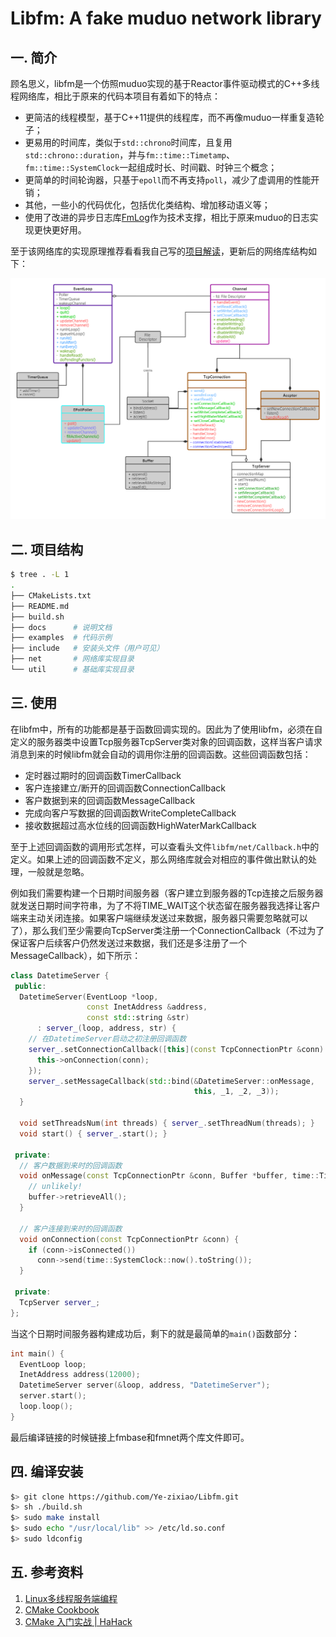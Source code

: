 # Libfm: A fake muduo network library

## 一. 简介

顾名思义，libfm是一个仿照muduo实现的基于Reactor事件驱动模式的C++多线程网络库，相比于原来的代码本项目有着如下的特点：

- 更简洁的线程模型，基于C++11提供的线程库，而不再像muduo一样重复造轮子；
- 更易用的时间库，类似于`std::chrono`时间库，且复用`std::chrono::duration`，并与`fm::time::Timetamp`、`fm::time::SystemClock`一起组成时长、时间戳、时钟三个概念；
- 更简单的时间轮询器，只基于`epoll`而不再支持`poll`，减少了虚调用的性能开销；
- 其他，一些小的代码优化，包括优化类结构、增加移动语义等；
- 使用了改进的异步日志库[FmLog](https://gitee.com/yezixiao/FmLog)作为技术支撑，相比于原来muduo的日志实现更快更好用。

至于该网络库的实现原理推荐看看我自己写的[项目解读](docs/项目解读.md)，更新后的网络库结构如下：

<img src="docs/image/libfm.png" alt="libfm" style="zoom: 67%;" />

## 二. 项目结构

```bash
$ tree . -L 1
.
├── CMakeLists.txt
├── README.md
├── build.sh
├── docs      # 说明文档
├── examples  # 代码示例
├── include   # 安装头文件（用户可见）
├── net       # 网络库实现目录
└── util      # 基础库实现目录
```



## 三. 使用

在libfm中，所有的功能都是基于函数回调实现的。因此为了使用libfm，必须在自定义的服务器类中设置Tcp服务器TcpServer类对象的回调函数，这样当客户请求消息到来的时候libfm就会自动的调用你注册的回调函数。这些回调函数包括：

- 定时器过期时的回调函数TimerCallback
- 客户连接建立/断开的回调函数ConnectionCallback 
- 客户数据到来的回调函数MessageCallback 
- 完成向客户写数据的回调函数WriteCompleteCallback 
- 接收数据超过高水位线的回调函数HighWaterMarkCallback 

至于上述回调函数的调用形式怎样，可以查看头文件`libfm/net/Callback.h`中的定义。如果上述的回调函数不定义，那么网络库就会对相应的事件做出默认的处理，一般就是忽略。

例如我们需要构建一个日期时间服务器（客户建立到服务器的Tcp连接之后服务器就发送日期时间字符串，为了不将TIME_WAIT这个状态留在服务器我选择让客户端来主动关闭连接。如果客户端继续发送过来数据，服务器只需要忽略就可以了），那么我们至少需要向TcpServer类注册一个ConnectionCallback（不过为了保证客户后续客户仍然发送过来数据，我们还是多注册了一个MessageCallback），如下所示：

```cpp
class DatetimeServer {
 public:
  DatetimeServer(EventLoop *loop,
                 const InetAddress &address,
                 const std::string &str)
      : server_(loop, address, str) {
    // 在DatetimeServer启动之初注册回调函数
    server_.setConnectionCallback([this](const TcpConnectionPtr &conn) {
      this->onConnection(conn);
    });
    server_.setMessageCallback(std::bind(&DatetimeServer::onMessage,
                                         this, _1, _2, _3));
  }

  void setThreadsNum(int threads) { server_.setThreadNum(threads); }
  void start() { server_.start(); }

 private:
  // 客户数据到来时的回调函数
  void onMessage(const TcpConnectionPtr &conn, Buffer *buffer, time::Timestamp now) {
    // unlikely!
    buffer->retrieveAll();
  }

  // 客户连接到来时的回调函数
  void onConnection(const TcpConnectionPtr &conn) {
    if (conn->isConnected())
      conn->send(time::SystemClock::now().toString());
  }

 private:
  TcpServer server_;
};
```

当这个日期时间服务器构建成功后，剩下的就是最简单的`main()`函数部分：

```cpp
int main() {
  EventLoop loop;
  InetAddress address(12000);
  DatetimeServer server(&loop, address, "DatetimeServer");
  server.start();
  loop.loop();
}
```

最后编译链接的时候链接上fmbase和fmnet两个库文件即可。



## 四. 编译安装

```bash
$> git clone https://github.com/Ye-zixiao/Libfm.git
$> sh ./build.sh
$> sudo make install
$> sudo echo "/usr/local/lib" >> /etc/ld.so.conf
$> sudo ldconfig
```



## 五. 参考资料

1. [Linux多线程服务端编程](https://detail.tmall.com/item.htm?spm=a230r.1.14.14.6fa3597eib5rju&id=643242317479&ns=1&abbucket=6)
2. [CMake Cookbook](https://github.com/xiaoweiChen/CMake-Cookbook)
3. [CMake 入门实战 | HaHack](https://www.hahack.com/codes/cmake/)

